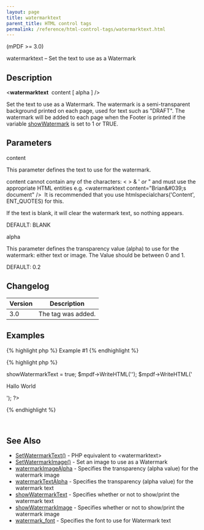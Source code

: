 ```yaml
---
layout: page
title: watermarktext
parent_title: HTML control tags
permalink: /reference/html-control-tags/watermarktext.html
---
```


<div id="bpmbook" class="bpmbook" style="direction:ltr;">
<div class="topic_user_field">
<div id="U0">
<p>(mPDF &gt;= 3.0)</p>
<p>watermarktext – Set the text to use as a Watermark</p>
<h2>Description</h2>

<div class="alert alert-info" role="alert">&lt;<b>watermarktext</b>&nbsp; <span class="parameter">content</span> [ <span class="parameter">alpha</span> ] /&gt;</div>
<p>Set the text to use as a Watermark. The watermark is a semi-transparent background printed on each page, used for text such as "DRAFT". The watermark will be added to each page when the Footer is printed if the variable <a href="/reference/mpdf-variables/showwatermarktext.html">showWatermark</a> is set to 1 or <span class="smallblock">TRUE</span>.&nbsp;</p>
<h2>Parameters</h2>
<p class="manual_param_dt"><span class="parameter">content</span></p>
<p class="manual_param_dd">This parameter defines the text to use for the watermark. 

<span class="parameter">content</span> cannot contain any of the characters: &lt; &gt; &amp; ' <i>or</i> " and must use the appropriate HTML entities e.g. &lt;watermarktext content="Brian&amp;#039;s document" /&gt;&nbsp; It is recommended that you use htmlspecialchars('Content', ENT_QUOTES) for this.

If the text is blank, it will clear the watermark text, so nothing appears.

<span class="smallblock">DEFAULT</span>: <span class="smallblock">BLANK</span></p>
<p class="manual_param_dt"><span class="parameter">alpha</span></p>
<p class="manual_param_dd">This parameter defines the transparency value (alpha) to use for the watermark: either text or image. The Value should be between 0 and 1.

<span class="smallblock">DEFAULT</span>: 0.2</p>
<h2>Changelog</h2>
<table class="bpmTopic"><thead>
<tr><th>Version</th><th>Description</th></tr>
</thead> <tbody>
<tr>
<td>3.0</td>
<td>The tag was added.</td>
</tr>
</tbody></table>
<h2>Examples</h2>

{% highlight php %}
Example #1
{% endhighlight %}

{% highlight php %}
<?php

<?php

$mpdf=new mPDF();

$mpdf->showWatermarkText = true;

$mpdf->WriteHTML('<watermarktext content="DRAFT" alpha="0.4" />');

$mpdf->WriteHTML('<p>Hallo World</p>');

?>
{% endhighlight %}

<p>&nbsp;</p>
<h2>See Also</h2>
<ul>
<li class="manual_boxlist"><a href="/reference/mpdf-functions/setwatermarktext.html">SetWatermarkText()</a> - PHP equivalent to &lt;watermarktext&gt;</li>
<li class="manual_boxlist"><a href="/reference/mpdf-functions/setwatermarkimage.html">SetWatermarkImage()</a> - Set an image to use as a Watermark</li>
<li class="manual_boxlist"><a href="/reference/mpdf-variables/watermarkimagealpha.html">watermarkImageAlpha</a> - Specifies the transparency (alpha value) for the watermark image</li>
<li class="manual_boxlist"><a href="/reference/mpdf-variables/watermarktextalpha.html">watermarkTextAlpha</a> - Specifies the transparency (alpha value) for the watermark text</li>
<li class="manual_boxlist"><a href="/reference/mpdf-variables/showwatermarktext.html">showWatermarkText</a> - Specifies whether or not to show/print the watermark text

</li>
<li class="manual_boxlist"><a href="/reference/mpdf-variables/showwatermarktext.html">showWatermarkImage</a> - Specifies whether or not to show/print the watermark image</li>
<li class="manual_boxlist"><a href="/reference/mpdf-variables/watermark-font.html">watermark_font</a> - Specifies the font to use for Watermark text</li>
</ul>
<p>&nbsp;</p>
</div>
</div>

